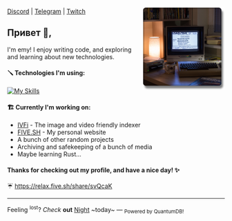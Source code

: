 <p>
  <img width="190" align='right' src="./assets/computer.png">
</p>

[Discord](https://discord.gg/F2nEtKeV) | [Telegram](https://t.me/actualemy) | [Twitch](https://www.twitch.tv/2020)

## Привет 👋,

I'm emy! I enjoy writing code, and exploring and learning about new technologies.

#### :screwdriver: Technologies I'm using:
[![My Skills](https://skillicons.dev/icons?i=ts,sass,cs,docker,nginx,nodejs,aws,react,bash,linux,mysql,php,py,webpack&perline=7)](https://skillicons.dev)

#### :building_construction: Currently I'm working on:
* [IVFi](https://git.five.sh/ivfi/) - The image and video friendly indexer
* [FIVE.SH](https://five.sh/) - My personal website
* A bunch of other random projects
* Archiving and safekeeping of a bunch of media
* Maybe learning Rust...

#### Thanks for checking out my profile, and have a nice day! :sparkles:

:umbrella: <a href="https://relax.five.sh/share/svQcaK" target="_blank">https://relax.five.sh/share/svQcaK</a>

---

Feeling <sup>lost</sup>? _Check_ **out** <a href="https://night.gg/" target="_blank">Night</a> ~today~ — <sub>Powered by QuantumDB!</sub>
